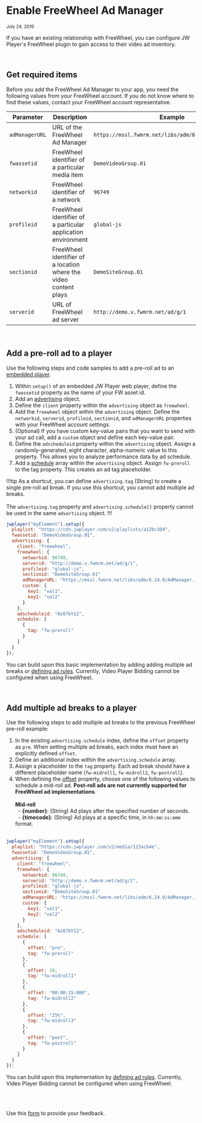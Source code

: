 # Enable FreeWheel Ad Manager
 
 <sup>July 24, 2019</sup>

If you have an existing relationship with FreeWheel, you can configure JW Player's FreeWheel plugin to gain access to their video ad inventory.

<br/>

## Get required items

Before you add the FreeWheel Ad Manager to your app, you need the following values from your FreeWheel account.  If you do not know where to find these values, contact your FreeWheel account representative.

| Parameter | Description | Example |
| --- | --- | --- |
| `adManagerURL` | URL of the FreeWheel Ad Manager | `https://mssl.fwmrm.net/libs/adm/6.24.0/AdManager.js` |
| `fwassetid` | FreeWheel identifier of a particular media item | `DemoVideoGroup.01` |
| `networkid` | FreeWheel identifier of a network | `96749` |
| `profileid` | FreeWheel identifier of a particular application environment | `global-js` |
| `sectionid` | FreeWheel identifier of a location where the video content plays | `DemoSiteGroup.01` |
| `serverid` | URL of FreeWheel ad server | `http://demo.v.fwmrm.net/ad/g/1` |

<br/>

## Add a pre-roll ad to a player

Use the following steps and code samples to add a pre-roll ad to an [embedded player](../../getting-started/add-an-html5-player).

1. Within `setup()` of an embedded JW Player web player, define the `fwassetid` property as the name of your FW asset id. 
2. Add an <a href="../../customization/configuration-reference/#advertising" target="_blank">advertising</a> object.
3. Define the `client` property within the `advertising` object as `freewheel`.
4. Add the `freewheel` object within the `advertising` object. Define the `networkid`, `serverid`, `profileid`, `sectionid`, and `adManagerURL` properties with your FreeWheel account settings.
5. (Optional) If you have custom key-value pairs that you want to send with your ad call, add a `custom` object and define each key-value pair.
6. Define the `adscheduleid` property within the `advertising` object. Assign a randomly-generated, eight character, alpha-numeric value to this property. This allows you to analyze performance data by ad schedule.
7. Add a <a href="../../customization/configuration-reference/#advertising-schedule" target="_blank">schedule</a> array within the `advertising` object. Assign `fw-preroll` to the tag property. This creates an ad tag placeholder.

!!!tip
As a shortcut, you can define `advertising.tag` (String) to create a single pre-roll ad break. If you use this shortcut, you cannot add multiple ad breaks.<br/><br/> 
The `advertising.tag` property and `advertising.schedule[]` property cannot be used in the same `advertising` object.
!!!

```javascript
jwplayer("myElement").setup({
  playlist: "https://cdn.jwplayer.com/v2/playlists/a12bc3D4", 
  fwassetid: "DemoVideoGroup.01",
  advertising: {
    client: "freewheel",
    freewheel: {
      networkid: 96749,
      serverid: "http://demo.v.fwmrm.net/ad/g/1",
      profileid: "global-js",
      sectionid: "DemoSiteGroup.01"
      adManagerURL: "https://mssl.fwmrm.net/libs/adm/6.24.0/AdManager.js",
      custom: {
        key1: "val1",
        key2: "val2"
      }  
    },
    adscheduleid: "Az87bY12",
    schedule: [
      {
        tag: "fw-preroll"
      }
    ]
  }
});
```

You can build upon this basic implementation by adding adding multiple ad breaks or [defining ad rules](../define-ad-rules). Currently, Video Player Bidding cannot be configured when using FreeWheel.

<br/>

## Add multiple ad breaks to a player

Use the following steps to add multiple ad breaks to the previous FreeWheel pre-roll example:

1. In the existing `advertising.schedule` index, define the `offset` property as `pre`. When setting multiple ad breaks, each index must have an explicitly defined `offset`.
2. Define an additional index within the `advertising.schedule` array. 
3. Assign a placeholder to the `tag` property. Each ad break should have a different placeholder name (`fw-midroll1`, `fw-midroll2`, `fw-postroll`).
4. When defining the <a href="../../customization/configuration-reference/#embedded-ad-schedules-with-json" target="_blank">offset</a> property, choose one of the following values to schedule a mid-roll ad. **Post-roll ads are not currently supported for FreeWheel ad implementations**.<br/><br/>**Mid-roll**<br/>&nbsp;&nbsp;- **{number}**: (String) Ad plays after the specified number of seconds.<br/>&nbsp;&nbsp;- **{timecode}**: (String) Ad plays at a specific time, in `hh:mm:ss:mmm` format.<br/><br/>

```javascript
jwplayer("myElement").setup({
  playlist: "https://cdn.jwplayer.com/v2/media/123acb4e",
  fwassetid: "DemoVideoGroup.01",
  advertising: {
    client: "freewheel",
    freewheel: {
      networkid: 96749,
      serverid: "http://demo.v.fwmrm.net/ad/g/1",
      profileid: "global-js",
      sectionid: "DemoSiteGroup.01"
      adManagerURL: "https://mssl.fwmrm.net/libs/adm/6.24.0/AdManager.js",
      custom: {
        key1: "val1",
        key2: "val2"
      } 
    },
    adscheduleid: "Az87bY12",
    schedule: [
      {
        offset: "pre",
        tag: "fw-preroll"
      },
      {
        offset: 10,
        tag: "fw-midroll1"
      },
      {
        offset: "00:00:15:000",
        tag: "fw-midroll2"
      },
      {
        offset: "25%",
        tag: "fw-midroll3"
      },
      {
        offset: "post",
        tag: "fw-postroll"
      }
    ]
  }
});
```

You can build upon this implementation by [defining ad rules](../define-ad-rules). Currently, Video Player Bidding cannot be configured when using FreeWheel.


<br/><br/>
<div id="wufoo-mff60sc1xnn4cu">
Use this <a href="https://jwplayerdocs.wufoo.com/forms/mff60sc1xnn4cu">form</a> to provide your feedback.
</div>
<script type="text/javascript">var mff60sc1xnn4cu;(function(d, t) {
var s = d.createElement(t), options = {
'userName':'jwplayerdocs',
'formHash':'mff60sc1xnn4cu',
'autoResize':true,
'height':'288',
'async':true,
'host':'wufoo.com',
'header':'show',
'ssl':true,
'defaultValues': 'field118=' + location.pathname};
s.src = ('https:' == d.location.protocol ? 'https://' : 'http://') + 'www.wufoo.com/scripts/embed/form.js';
s.onload = s.onreadystatechange = function() {
var rs = this.readyState; if (rs) if (rs != 'complete') if (rs != 'loaded') return;
try { mff60sc1xnn4cu = new WufooForm();mff60sc1xnn4cu.initialize(options);mff60sc1xnn4cu.display(); } catch (e) {}};
var scr = d.getElementsByTagName(t)[0], par = scr.parentNode; par.insertBefore(s, scr);
})(document, 'script');</script>